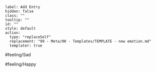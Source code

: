 ```meta-bind-button
label: Add Entry
hidden: false
class: ""
tooltip: ""
id: ""
style: default
action:
  type: "replaceSelf"
  replacement: "99 - Meta/00 - Templates/TEMPLATE - new emotion.md"
  templater: true
```

#feeling/Sad

#feeling/Happy
